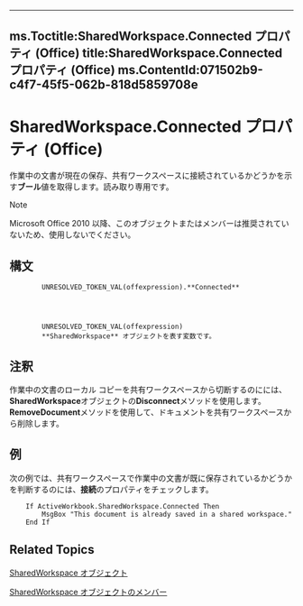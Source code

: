 

---
ms.Toctitle:SharedWorkspace.Connected プロパティ (Office)
title:SharedWorkspace.Connected プロパティ (Office)
ms.ContentId:071502b9-c4f7-45f5-062b-818d5859708e
---
# SharedWorkspace.Connected プロパティ (Office)




作業中の文書が現在の保存、共有ワークスペースに接続されているかどうかを示す**ブール**値を取得します。読み取り専用です。

>[!NOTE]
>Microsoft Office 2010 以降、このオブジェクトまたはメンバーは推奨されていないため、使用しないでください。





## 構文

            UNRESOLVED_TOKEN_VAL(offexpression).**Connected**




            UNRESOLVED_TOKEN_VAL(offexpression)
            **SharedWorkspace** オブジェクトを表す変数です。



## 注釈
作業中の文書のローカル コピーを共有ワークスペースから切断するのにには、 **SharedWorkspace**オブジェクトの**Disconnect**メソッドを使用します。**RemoveDocument**メソッドを使用して、ドキュメントを共有ワークスペースから削除します。



## 例
次の例では、共有ワークスペースで作業中の文書が既に保存されているかどうかを判断するのには、**接続**のプロパティをチェックします。

```vba
    If ActiveWorkbook.SharedWorkspace.Connected Then 
        MsgBox "This document is already saved in a shared workspace." 
    End If 

```




## Related Topics

[SharedWorkspace オブジェクト](7512f0ff-382d-d344-9424-aa10549d14f9.md)

[SharedWorkspace オブジェクトのメンバー](e4c2b518-d955-27e1-3e73-173d3c4f961d.md)





